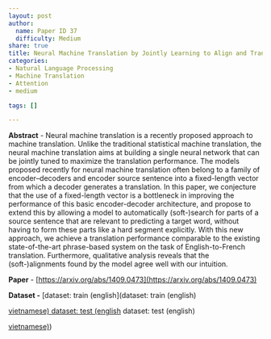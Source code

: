 ```yaml
---
layout: post
author:
  name: Paper ID 37
  difficulty: Medium
share: true
title: Neural Machine Translation by Jointly Learning to Align and Translate
categories:
- Natural Language Processing
- Machine Translation
- Attention
- medium

tags: []

---
```

**Abstract** - Neural machine translation is a recently proposed approach to machine translation. Unlike the traditional statistical machine translation, the neural machine translation aims at building a single neural network that can be jointly tuned to maximize the translation performance. The models proposed recently for neural machine translation often belong to a family of encoder–decoders and encoder source sentence into a fixed-length vector from which a decoder generates a translation. In this paper, we conjecture that the use of a fixed-length vector is a bottleneck in improving the performance of this basic encoder-decoder architecture, and propose to extend this by allowing a model to automatically (soft-)search for parts of a source sentence that are relevant to predicting a target word, without having to form these parts like a hard segment explicitly. With this new approach, we achieve a translation performance comparable to the existing state-of-the-art phrase-based system on the task of English-to-French translation. Furthermore, qualitative analysis reveals that the (soft-)alignments found by the model agree well with our intuition.

**Paper** - [https://arxiv.org/abs/1409.0473](https://arxiv.org/abs/1409.0473)

**Dataset -** [dataset: train (english](dataset: train (english)

[ vietnamese)
dataset: test (english]( vietnamese)
dataset: test (english)

[ vietnamese)]( vietnamese))
    